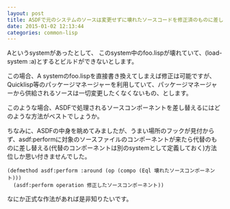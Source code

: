 ```yaml
---
layout: post
title: ASDFで元のシステムのソースは変更せずに壊れたソースコードを修正済のものに差し替えたい
date: 2015-01-02 12:13:44
categories: common-lisp
---
```

<p>Aというsystemがあったとして、
このsystem中のfoo.lispが壊れていて、(load-system :a)とするとビルドができないとします。</p>

<p>この場合、A systemのfoo.lispを直接書き換えてしまえば修正は可能ですが、
Quicklisp等のパッケージマネージャーを利用していて、パッケージマネージャーから供給されるソースは一切変更したくなくないもの、とします。</p>

<p>このような場合、ASDFで処理されるソースコンポーネントを差し替えるにはどのような方法がベストでしょうか。</p>

<p>ちなみに、ASDFの中身を眺めてみましたが、うまい場所のフックが見付からず、asdf:performに対象のソースファイルのコンポーネントが来たら代替のものに差し替える(代替のコンポーネントは別のsystemとして定義しておく)方法位しか思い付きませんでした。</p>

<pre><code>(defmethod asdf:perform :around (op (compo (Eql 壊れたソースコンポーネント)))
  (asdf:perform operation 修正したソースコンポーネント))
</code></pre>

<p>なにか正式な作法があれば是非知りたいです。</p>
